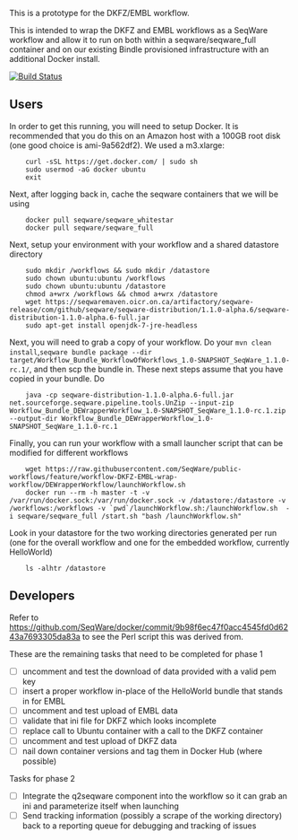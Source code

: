 This is a prototype for the DKFZ/EMBL workflow. 

This is intended to wrap the DKFZ and EMBL workflows as a SeqWare workflow and allow it to run on both within a seqware/seqware\_full container and on our existing Bindle provisioned infrastructure with an additional Docker install. 

[![Build Status](https://travis-ci.org/SeqWare/public-workflows.svg?branch=feature%2Fworkflow-DKFZ-EMBL-wrap-workflow)](https://travis-ci.org/SeqWare/public-workflows)

## Users

In order to get this running, you will need to setup Docker. It is recommended that you do this on an Amazon host with a 100GB root disk (one good choice is ami-9a562df2). We used a m3.xlarge:

        curl -sSL https://get.docker.com/ | sudo sh
        sudo usermod -aG docker ubuntu
        exit

Next, after logging back in, cache the seqware containers that we will be using 

        docker pull seqware/seqware_whitestar
        docker pull seqware/seqware_full

Next, setup your environment with your workflow and a shared datastore directory

        sudo mkdir /workflows && sudo mkdir /datastore
        sudo chown ubuntu:ubuntu /workflows
        sudo chown ubuntu:ubuntu /datastore
        chmod a+wrx /workflows && chmod a+wrx /datastore
        wget https://seqwaremaven.oicr.on.ca/artifactory/seqware-release/com/github/seqware/seqware-distribution/1.1.0-alpha.6/seqware-distribution-1.1.0-alpha.6-full.jar
        sudo apt-get install openjdk-7-jre-headless

Next, you will need to grab a copy of your workflow. Do your `mvn clean install`,`seqware bundle package --dir target/Workflow_Bundle_WorkflowOfWorkflows_1.0-SNAPSHOT_SeqWare_1.1.0-rc.1/`, and then scp the bundle in. These next steps assume that you have copied in your bundle. Do 

        java -cp seqware-distribution-1.1.0-alpha.6-full.jar net.sourceforge.seqware.pipeline.tools.UnZip --input-zip Workflow_Bundle_DEWrapperWorkflow_1.0-SNAPSHOT_SeqWare_1.1.0-rc.1.zip --output-dir Workflow_Bundle_DEWrapperWorkflow_1.0-SNAPSHOT_SeqWare_1.1.0-rc.1

Finally, you can run your workflow with a small launcher script that can be modified for different workflows

        wget https://raw.githubusercontent.com/SeqWare/public-workflows/feature/workflow-DKFZ-EMBL-wrap-workflow/DEWrapperWorkflow/launchWorkflow.sh
        docker run --rm -h master -t -v /var/run/docker.sock:/var/run/docker.sock -v /datastore:/datastore -v /workflows:/workflows -v `pwd`/launchWorkflow.sh:/launchWorkflow.sh  -i seqware/seqware_full /start.sh "bash /launchWorkflow.sh"        

Look in your datastore for the two working directories generated per run (one for the overall workflow and one for the embedded workflow, currently HelloWorld)

        ls -alhtr /datastore

## Developers

Refer to https://github.com/SeqWare/docker/commit/9b98f6ec47f0acc4545fd0d6243a7693305da83a to see the Perl script this was derived from. 

These are the remaining tasks that need to be completed for phase 1

- [ ] uncomment and test the download of data provided with a valid pem key 
- [ ] insert a proper workflow in-place of the HelloWorld bundle that stands in for EMBL
- [ ] uncomment and test upload of EMBL data
- [ ] validate that ini file for DKFZ which looks incomplete
- [ ] replace call to Ubuntu container with a call to the DKFZ container
- [ ] uncomment and test upload of DKFZ data
- [ ] nail down container versions and tag them in Docker Hub (where possible)

Tasks for phase 2

- [ ] Integrate the q2seqware component into the workflow so it can grab an ini and parameterize itself when launching
- [ ] Send tracking information (possibly a scrape of the working directory) back to a reporting queue for debugging and tracking of issues
